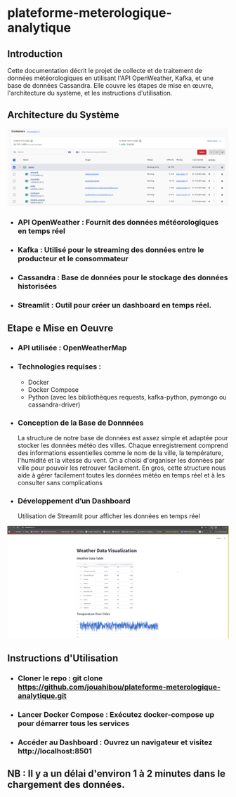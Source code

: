 # plateforme-meterologique-analytique

## Introduction

Cette documentation décrit le projet de collecte et de traitement de données météorologiques en utilisant l'API OpenWeather, Kafka, et une base de données Cassandra. Elle couvre les étapes de mise en œuvre, l'architecture du système, et les instructions d'utilisation.

## Architecture du Système

![Logo](https://github.com/jouahibou/plateforme-meterologique-analytique/blob/main/meteo/services.png)



  - ### API OpenWeather : Fournit des données météorologiques en temps réel
  - ### Kafka : Utilisé pour le streaming des données entre le producteur et le consommateur
  - ### Cassandra : Base de données pour le stockage des données historisées
  - ### Streamlit : Outil pour créer un dashboard en temps réel.

## Etape e Mise en Oeuvre 

  - ### API utilisée :  OpenWeatherMap
    
  - ### Technologies requises :
     - Docker
     - Docker Compose
     - Python (avec les bibliothèques requests, kafka-python, pymongo ou cassandra-driver)
       
  - ### Conception de la Base de Donnnées
    La structure de notre base de données est assez simple et adaptée pour stocker les données météo des villes. Chaque enregistrement comprend des informations essentielles comme le nom de la ville, la température, l'humidité et la vitesse du vent. On a choisi 
    d'organiser les données par ville pour pouvoir les retrouver facilement. En gros, cette structure nous aide à gérer facilement toutes les données météo en temps réel et à les consulter sans complications

  - ### Développement d’un Dashboard
    Utilisation de Streamlit pour afficher les données en temps réel

   ![Logo]( https://github.com/jouahibou/plateforme-meterologique-analytique/blob/main/meteo/streamlit.png )

## Instructions d'Utilisation 
  - ### Cloner le repo : git clone https://github.com/jouahibou/plateforme-meterologique-analytique.git
  - ### Lancer Docker Compose : Exécutez docker-compose up pour démarrer tous les services
  - ### Accéder au Dashboard : Ouvrez un navigateur et visitez http://localhost:8501

## NB : Il y a un délai d'environ 1 à 2 minutes dans le chargement des données.
    
